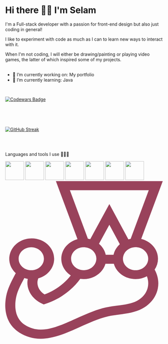 # Hi there 👋🏾 I'm Selam 
I'm a Full-stack developer with a passion for front-end design but also just coding in general! <br>

I like to experiment with code as much as I can to learn new ways to interact with it.<br>

When I'm not coding, I will either be drawing/painting or playing video games, the latter of which inspired some of my projects.<br>
<br>
- 🔭 I’m currently working on: My portfolio
- 🌱 I’m currently learning: Java
<br>

 [![Codewars Badge](https://www.codewars.com/users/Selamkd/badges/large)](https://www.codewars.com/users/Selamkd)
 <br>
 <br>
 


<br>
<br>

[![GitHub Streak](https://streak-stats.demolab.com?user=Selamkd&theme=dark&hide_border=true&border_radius=5&exclude_days=Sat)](https://git.io/streak-stats)


<br>
<br>
 
Languages and tools I use 🧚🏾‍♀️

<img src="https://cdn.jsdelivr.net/gh/devicons/devicon/icons/javascript/javascript-plain.svg" width="60" height="60" /> <img src="https://cdn.jsdelivr.net/gh/devicons/devicon/icons/css3/css3-original.svg" width="60" height ="60" /> <img src="https://cdn.jsdelivr.net/gh/devicons/devicon/icons/html5/html5-original.svg" width = "60" height ="60"/> <img src="https://cdn.jsdelivr.net/gh/devicons/devicon/icons/nodejs/nodejs-original.svg" width="60" height="60" />  <img src="https://cdn.jsdelivr.net/gh/devicons/devicon/icons/mysql/mysql-original-wordmark.svg" width = "60" height = "60" /> <img src="https://cdn.jsdelivr.net/gh/devicons/devicon/icons/postgresql/postgresql-original.svg" width="60" height="60"/> <img src="https://cdn.jsdelivr.net/gh/devicons/devicon/icons/vscode/vscode-original.svg" width = "60" height = "60"/><svg viewBox="0 0 128 128">
<path fill="#99425B" d="M124.129 63.02c0-7.692-5.828-14.165-13.652-16.012L128 .113H41.16l17.563 47.043c-7.578 1.996-13.164 8.356-13.164 15.903 0 5.546 3.058 10.464 7.703 13.496-1.832 2.367-3.953 4.55-6.356 6.62-4.523 3.848-9.539 6.805-14.957 8.766-4.89-2.996-7.008-8.285-5.094-13.02 7.457-2.07 12.88-8.394 12.88-15.827 0-9.133-8.192-16.532-18.22-16.532-10.066 0-18.253 7.434-18.253 16.57 0 4.513 2.035 8.653 5.297 11.61-.286.52-.57 1.035-.856 1.59C4.973 81.438 1.875 87.207.691 93.68c-2.363 12.941 1.508 23.336 10.84 29.215 5.258 3.293 11.047 4.957 17.282 4.957 10.714 0 21.597-4.883 32.109-9.618 7.5-3.363 15.242-6.879 22.863-8.578 2.813-.629 5.746-1 8.844-1.406 6.273-.813 12.754-1.664 18.582-4.734 6.805-3.586 11.45-9.579 12.797-16.457 1.015-5.29 0-10.614-2.61-15.274a15.35 15.35 0 002.73-8.765zm-7.945 0c0 5.14-4.606 9.32-10.27 9.32s-10.27-4.18-10.27-9.32c0-1.665.489-3.254 1.344-4.622.325-.52.735-1.035 1.14-1.48a8.517 8.517 0 011.427-1.219l.043-.039c.324-.222.691-.445 1.058-.664 0 0 .04 0 .04-.039.163-.074.327-.184.492-.258.039 0 .078-.039.12-.039.165-.07.368-.144.57-.219a8.78 8.78 0 00.571-.222c.04 0 .082-.04.121-.04.164-.034.328-.109.489-.144.043 0 .125-.039.164-.039.203-.035.367-.074.57-.11h.043l.61-.113c.042 0 .12 0 .163-.035.164 0 .325-.039.489-.039h.203c.203 0 .41-.035.652-.035h.531c.16 0 .286 0 .446.035h.082c.328.04.652.074.98.149 4.645.886 8.192 4.66 8.192 9.172zM52.527 7.508h64.102l-14.711 39.387c-.61.113-1.223.296-1.832.48l-15.484-28.66L69.074 47.19c-.613-.183-1.265-.296-1.914-.406zM81.664 59.8c-.773-3.477-2.73-6.582-5.5-8.875l8.438-15.457 8.515 15.789c-2.527 2.293-4.36 5.215-5.094 8.543zM61.25 53.96c.203-.04.367-.074.57-.113h.121c.164-.035.329-.035.489-.075h.164c.164 0 .285-.035.449-.035h1.59c.16 0 .285.035.406.035.082 0 .121 0 .203.04.164.035.285.035.45.074.038 0 .081 0 .163.035.204.039.407.074.57.113h.04c.164.035.328.07.488.145.043 0 .082.039.164.039.121.035.285.074.406.148.043 0 .082.035.125.035.16.075.325.114.489.188h.039c.203.07.367.144.531.258h.04c.163.074.327.183.491.257.04 0 .04.04.078.04.164.07.286.183.45.257l.043.035c.488.333.937.704 1.382 1.075l.043.035c.407.406.813.851 1.141 1.332 1.059 1.48 1.672 3.219 1.672 5.105 0 5.141-4.606 9.317-10.27 9.317s-10.27-4.176-10.27-9.317c-.042-4.328 3.259-7.988 7.743-9.023zm-40.102-.262c5.665 0 10.27 4.18 10.27 9.32 0 5.141-4.605 9.32-10.27 9.32-5.664 0-10.27-4.179-10.27-9.32 0-5.14 4.606-9.32 10.27-9.32zm94.79 32.067c-.895 4.73-4.118 8.875-8.844 11.351-4.442 2.332-9.903 3.07-15.649 3.809-3.136.406-6.437.851-9.617 1.554-8.476 1.887-16.625 5.586-24.531 9.133-10.106 4.551-19.645 8.84-28.484 8.84-4.606 0-8.723-1.183-12.633-3.66-8.965-5.621-8.52-16.16-7.457-21.93.976-5.402 3.707-10.468 6.316-15.312.16-.297.285-.555.445-.852.899.297 1.836.52 2.813.668-1.547 7.84 2.851 15.938 11.41 19.934l1.55.738 1.669-.555c7.133-2.293 13.734-6.027 19.562-11.02 3.301-2.812 6.114-5.843 8.477-9.136.937.149 1.875.188 2.812.188 8.477 0 15.606-5.29 17.645-12.391h6.844c2.039 7.137 9.171 12.39 17.648 12.39 3.383 0 6.52-.85 9.207-2.292 1.063 2.773 1.387 5.656.817 8.543zm0 0"></path>
</svg>

<br>
<br>

          
          

          
          






<!--
**Selamkd/selamkd** is a ✨ _special_ ✨ repository because its `README.md` (this file) appears on your GitHub profile.



Here are some ideas to get you started:

- 🔭 I’m currently working on ...
- 🌱 I’m currently learning ...
- 👯 I’m looking to collaborate on ...
- 🤔 I’m looking for help with ...
- 💬 Ask me about ...
- 📫 How to reach me: ...
- 😄 Pronouns: ...
- ⚡ Fun fact: ...
-->
